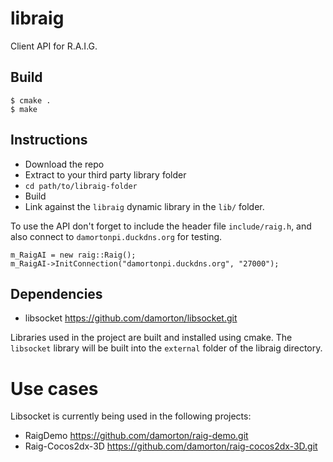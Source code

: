 # libraig
Client API for R.A.I.G. 

## Build
```
$ cmake .
$ make 
```

## Instructions
- Download the repo
- Extract to your third party library folder
- `cd path/to/libraig-folder`
- Build
- Link against the `libraig` dynamic library in the `lib/` folder. 

To use the API don't forget to include the header file `include/raig.h`, and also connect to `damortonpi.duckdns.org` for testing. 

```
m_RaigAI = new raig::Raig();
m_RaigAI->InitConnection("damortonpi.duckdns.org", "27000");
```


## Dependencies

- libsocket   https://github.com/damorton/libsocket.git

Libraries used in the project are built and installed using cmake. The `libsocket` library will be built into the `external` folder of the libraig directory.

# Use cases

Libsocket is currently being used in the following projects:

- RaigDemo  https://github.com/damorton/raig-demo.git
- Raig-Cocos2dx-3D https://github.com/damorton/raig-cocos2dx-3D.git


